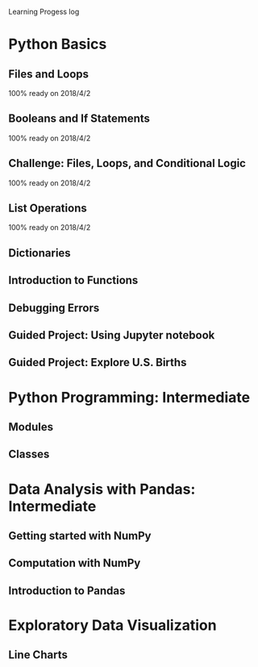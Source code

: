 Learning Progess log 


# Python Basics

## Files and Loops
   100% ready on 2018/4/2

## Booleans and If Statements
   100% ready on 2018/4/2
   
## Challenge: Files, Loops, and Conditional Logic
   100% ready on 2018/4/2
   
## List Operations
   100% ready on 2018/4/2
   
## Dictionaries

## Introduction to Functions

## Debugging Errors

## Guided Project: Using Jupyter notebook

## Guided Project: Explore U.S. Births

# Python Programming: Intermediate

## Modules

## Classes

# Data Analysis with Pandas: Intermediate

## Getting started with NumPy
## Computation with NumPy
## Introduction to Pandas

# Exploratory Data Visualization

## Line Charts
